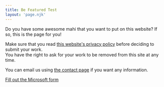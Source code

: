 ```yaml
---
title: Be Featured Test
layout: 'page.njk'
---
```

<div class="small-paragraphs"><p>Do you have some awesome mahi that you want to put on this website? If so, this is the page for you!</p><p>Make sure that you read <a href="/privacy-policy.html">this website's privacy policy</a> before deciding to submit your work.<br>You have the right to ask for your work to be removed from this site at any time.</p><p>You can email us using <a href="/contact.html">the contact page</a> if you want any information.</p><a class="cta-button" href="https://forms.office.com/r/gqNrSRMRC0" target="_blank">Fill out the Microsoft form</a></div>
